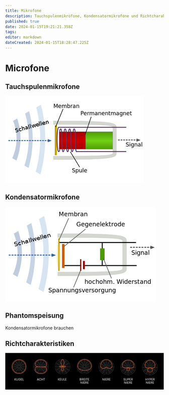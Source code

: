 ```yaml
---
title: Mikrofone
description: Tauchspulenmikrofone, Kondensatormikrofone und Richtcharakteristiken
published: true
date: 2024-01-15T19:21:21.358Z
tags: 
editor: markdown
dateCreated: 2024-01-15T18:28:47.225Z
---
```


# Microfone
## Tauchspulenmikrofone
![aufbau_eines_tauchspulenmikrofons.png](/ton/aufbau_eines_tauchspulenmikrofons.png)
## Kondensatormikrofone
![aufbau_eines_kondensatormikrofons.png](/ton/aufbau_eines_kondensatormikrofons.png)
## Phantomspeisung
Kondensatormikrofone brauchen 
## Richtcharakteristiken
![richtcharakteristiken.webp](/ton/richtcharakteristiken.webp)